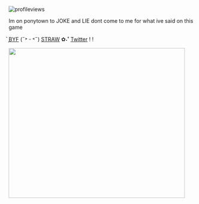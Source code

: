 ![profileviews](https://komarev.com/ghpvc/?username=shinobiyaoi&color=1e244d&label=meowers&style=plastic)


Im on ponytown to JOKE and LIE dont come to me for what ive said on this game

 ̗̀[BYF](https://rentry.co/sakukashi) (˶˃ ᵕ ˂˶) [STRAW](https://kakashicest.straw.page/) ✿˖˚ [Twitter](https://x.com/shinobiyaoi) ! !

  <img width="470" height="400" src="https://64.media.tumblr.com/7907ccb8697128b68ee04a05d58d20fd/45c611fa9099e1ac-36/s640x960/27952b47b16aa49625f795011d3329a394e748dc.pnj">

 <p align="center">









<!--
**shinobiyaoi/shinobiyaoi** is a ✨ _special_ ✨ repository because its `README.md` (this file) appears on your GitHub profile.

Here are some ideas to get you started:

- 🔭 I’m currently working on ...
- 🌱 I’m currently learning ...
- 👯 I’m looking to collaborate on ...
- 🤔 I’m looking for help with ...
- 💬 Ask me about ...
- 📫 How to reach me: ...
- 😄 Pronouns: ...
- ⚡ Fun fact: ...
-->
